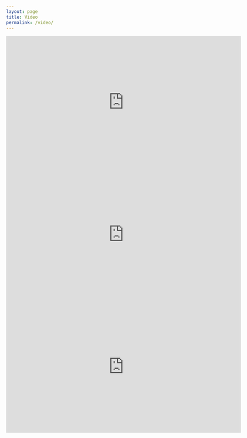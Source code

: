 ```yaml
---
layout: page
title: Video
permalink: /video/
---
```


<iframe src="https://player.vimeo.com/video/266233793" width="640" height="360" frameborder="0" webkitallowfullscreen mozallowfullscreen allowfullscreen></iframe>

<iframe src="https://player.vimeo.com/video/229200556" width="640" height="360" frameborder="0" webkitallowfullscreen mozallowfullscreen allowfullscreen></iframe>

<iframe src="https://player.vimeo.com/video/169647355" width="640" height="360" frameborder="0" webkitallowfullscreen mozallowfullscreen allowfullscreen></iframe>